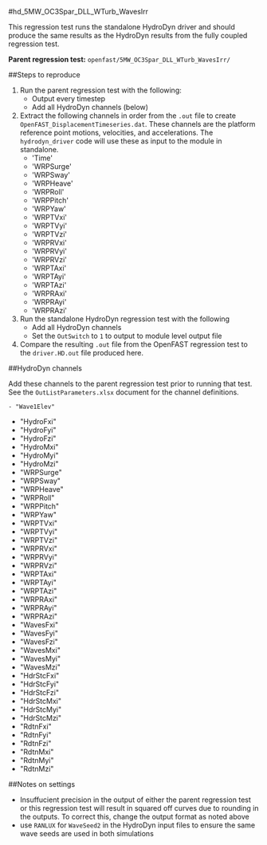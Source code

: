 #hd\_5MW\_OC3Spar\_DLL\_WTurb\_WavesIrr


This regression test runs the standalone HydroDyn driver and should produce the same results as the HydroDyn results from the fully coupled regression test.

**Parent regression test:** `openfast/5MW_OC3Spar_DLL_WTurb_WavesIrr/` 


##Steps to reproduce

1. Run the parent regression test with the following:
	- Output every timestep
	- Add all HydroDyn channels (below)
2. Extract the following channels in order from the `.out` file to create `OpenFAST_DisplacementTimeseries.dat`.  These channels are the platform reference point motions, velocities, and accelerations.  The `hydrodyn_driver` code will use these as input to the module in standalone.
	- 'Time'
   - 'WRPSurge'
   - 'WRPSway'
   - 'WRPHeave'
   - 'WRPRoll'
   - 'WRPPitch'
   - 'WRPYaw'
   - 'WRPTVxi'
   - 'WRPTVyi'
   - 'WRPTVzi'
   - 'WRPRVxi'
   - 'WRPRVyi'
   - 'WRPRVzi'
   - 'WRPTAxi'
   - 'WRPTAyi'
   - 'WRPTAzi'
   - 'WRPRAxi'
   - 'WRPRAyi'
   - 'WRPRAzi'
3. Run the standalone HydroDyn regression test with the following
   - Add all HydroDyn channels
   - Set the `OutSwitch` to `1` to output to module level output file
4. Compare the resulting `.out` file from the OpenFAST regression test to the `driver.HD.out` file produced here.



##HydroDyn channels

Add these channels to the parent regression test prior to running that test. See the `OutListParameters.xlsx` document for the channel definitions.

	- "Wave1Elev"
   - "HydroFxi"
   - "HydroFyi"
   - "HydroFzi"
   - "HydroMxi"
   - "HydroMyi"
   - "HydroMzi"
   - "WRPSurge"
   - "WRPSway"
   - "WRPHeave"
   - "WRPRoll"
   - "WRPPitch"
   - "WRPYaw"
   - "WRPTVxi"
   - "WRPTVyi"
   - "WRPTVzi"
   - "WRPRVxi"
   - "WRPRVyi"
   - "WRPRVzi"
   - "WRPTAxi"
   - "WRPTAyi"
   - "WRPTAzi"
   - "WRPRAxi"
   - "WRPRAyi"
   - "WRPRAzi"
   - "WavesFxi"
   - "WavesFyi"
   - "WavesFzi"
   - "WavesMxi"
   - "WavesMyi"
   - "WavesMzi"
   - "HdrStcFxi"
   - "HdrStcFyi"
   - "HdrStcFzi"
   - "HdrStcMxi"
   - "HdrStcMyi"
   - "HdrStcMzi"
   - "RdtnFxi"
   - "RdtnFyi"
   - "RdtnFzi"
   - "RdtnMxi"
   - "RdtnMyi"
   - "RdtnMzi"


##Notes on settings

- Insuffucient precision in the output of either the parent regression test or this regression test will result in squared off curves due to rounding in the outputs.  To correct this, change the output format as noted above
- use `RANLUX` for `WaveSeed2` in the HydroDyn input files to ensure the same wave seeds are used in both simulations
